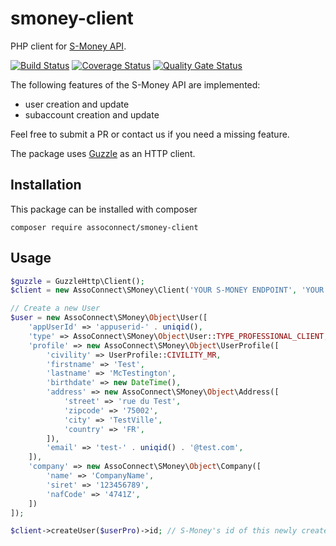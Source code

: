# smoney-client
PHP client for [S-Money API](http://api.s-money.fr/documentation/).

[![Build Status](https://travis-ci.org/assoconnect/smoney-client.svg?branch=master)](https://travis-ci.org/assoconnect/smoney-client)
[![Coverage Status](https://coveralls.io/repos/github/assoconnect/smoney-client/badge.svg?branch=master)](https://coveralls.io/github/assoconnect/smoney-client?branch=master)
[![Quality Gate Status](https://sonarcloud.io/api/project_badges/measure?project=smoney-client&metric=alert_status)](https://sonarcloud.io/dashboard?id=smoney-client)

The following features of the S-Money API are implemented:
- user creation and update
- subaccount creation and update

Feel free to submit a PR or contact us if you need a missing feature.

The package uses [Guzzle](https://github.com/guzzle/guzzle) as an HTTP client.

## Installation
This package can be installed with composer

`composer require assoconnect/smoney-client`

## Usage

````php
$guzzle = GuzzleHttp\Client();
$client = new AssoConnect\SMoney\Client('YOUR S-MONEY ENDPOINT', 'YOUR S-MONEY TOKEN', $guzzle);

// Create a new User
$user = new AssoConnect\SMoney\Object\User([
    'appUserId' => 'appuserid-' . uniqid(),
    'type' => AssoConnect\SMoney\Object\User::TYPE_PROFESSIONAL_CLIENT,
    'profile' => new AssoConnect\SMoney\Object\UserProfile([
        'civility' => UserProfile::CIVILITY_MR,
        'firstname' => 'Test',
        'lastname' => 'McTestington',
        'birthdate' => new DateTime(),
        'address' => new AssoConnect\SMoney\Object\Address([
            'street' => 'rue du Test',
            'zipcode' => '75002',
            'city' => 'TestVille',
            'country' => 'FR',
        ]),
        'email' => 'test-' . uniqid() . '@test.com',
    ]),
    'company' => new AssoConnect\SMoney\Object\Company([
        'name' => 'CompanyName',
        'siret' => '123456789',
        'nafCode' => '4741Z',
    ])
]);

$client->createUser($userPro)->id; // S-Money's id of this newly created user
````

